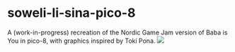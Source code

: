 # soweli-li-sina-pico-8
A (work-in-progress) recreation of the Nordic Game Jam version of Baba is You in pico-8, with graphics inspired by Toki Pona.
![](https://cdn.discordapp.com/attachments/769994761653714987/796526717233659984/unknown.png)
